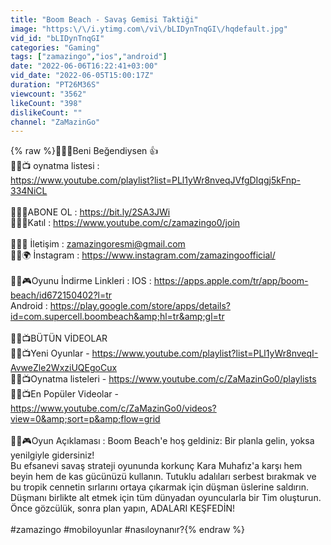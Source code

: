 ```yaml
---
title: "Boom Beach - Savaş Gemisi Taktiği"
image: "https:\/\/i.ytimg.com\/vi\/bLIDynTnqGI\/hqdefault.jpg"
vid_id: "bLIDynTnqGI"
categories: "Gaming"
tags: ["zamazingo","ios","android"]
date: "2022-06-06T16:22:41+03:00"
vid_date: "2022-06-05T15:00:17Z"
duration: "PT26M36S"
viewcount: "3562"
likeCount: "398"
dislikeCount: ""
channel: "ZaMazinGo"
---
```

{% raw %}👨‍🦲✨Beni Beğendiysen 👍 <br />👨‍🦲📺 oynatma listesi : <br /><a rel="nofollow" target="blank" href="https://www.youtube.com/playlist?list=PLl1yWr8nveqJVfgDIqgj5kFnp-334NiCL">https://www.youtube.com/playlist?list=PLl1yWr8nveqJVfgDIqgj5kFnp-334NiCL</a><br /><br />👨‍🦲🔔ABONE OL : <a rel="nofollow" target="blank" href="https://bit.ly/2SA3JWi">https://bit.ly/2SA3JWi</a><br />👨‍🦲🎉Katıl : <a rel="nofollow" target="blank" href="https://www.youtube.com/c/zamazingo0/join">https://www.youtube.com/c/zamazingo0/join</a> <br /><br />👨‍🦲💬 İletişim : zamazingoresmi@gmail.com<br />👨‍🦲🌍 İnstagram : <a rel="nofollow" target="blank" href="https://www.instagram.com/zamazingoofficial/">https://www.instagram.com/zamazingoofficial/</a><br /><br />👨‍🦲🎮Oyunu İndirme Linkleri : IOS : <a rel="nofollow" target="blank" href="https://apps.apple.com/tr/app/boom-beach/id672150402?l=tr">https://apps.apple.com/tr/app/boom-beach/id672150402?l=tr</a><br />Android : <a rel="nofollow" target="blank" href="https://play.google.com/store/apps/details?id=com.supercell.boombeach&amp;hl=tr&amp;gl=tr">https://play.google.com/store/apps/details?id=com.supercell.boombeach&amp;hl=tr&amp;gl=tr</a> <br /><br />👨‍🦲📺BÜTÜN VİDEOLAR <br />👨‍🦲📺Yeni Oyunlar - <a rel="nofollow" target="blank" href="https://www.youtube.com/playlist?list=PLl1yWr8nveqI-AvweZle2WxziUQEgoCux">https://www.youtube.com/playlist?list=PLl1yWr8nveqI-AvweZle2WxziUQEgoCux</a><br />👨‍🦲📺Oynatma listeleri - <a rel="nofollow" target="blank" href="https://www.youtube.com/c/ZaMazinGo0/playlists">https://www.youtube.com/c/ZaMazinGo0/playlists</a><br />👨‍🦲📺En Popüler Videolar -  <a rel="nofollow" target="blank" href="https://www.youtube.com/c/ZaMazinGo0/videos?view=0&amp;sort=p&amp;flow=grid">https://www.youtube.com/c/ZaMazinGo0/videos?view=0&amp;sort=p&amp;flow=grid</a><br /><br />👨‍🦲🎮Oyun Açıklaması : Boom Beach'e hoş geldiniz: Bir planla gelin, yoksa yenilgiyle gidersiniz!<br />Bu efsanevi savaş strateji oyununda korkunç Kara Muhafız'a karşı hem beyin hem de kas gücünüzü kullanın. Tutuklu adalıları serbest bırakmak ve bu tropik cennetin sırlarını ortaya çıkarmak için düşman üslerine saldırın. Düşmanı birlikte alt etmek için tüm dünyadan oyuncularla bir Tim oluşturun. Önce gözcülük, sonra plan yapın, ADALARI KEŞFEDİN!<br /><br />#zamazingo #mobiloyunlar #nasıloynanır?{% endraw %}
